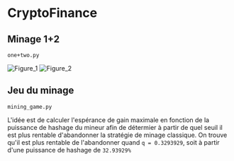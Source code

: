 # CryptoFinance

## Minage 1+2
`one+two.py`

![Figure_1](https://user-images.githubusercontent.com/41857236/209958962-9127be22-69b2-4aff-be4e-9834b8b554ce.png)
![Figure_2](https://user-images.githubusercontent.com/41857236/209958955-e8abea31-69dc-4fdc-98f7-c15b87748d3e.png)

## Jeu du minage
`mining_game.py`

L'idée est de calculer l'espérance de gain maximale en fonction de la puissance de hashage du mineur afin de détermier à partir de quel seuil il est plus rentable d'abandonner la stratégie de minage classique.
On trouve qu'il est plus rentable de l'abandonner quand `q = 0.3293929`, soit à partir d'une puissance de hashage de `32.93929%`
